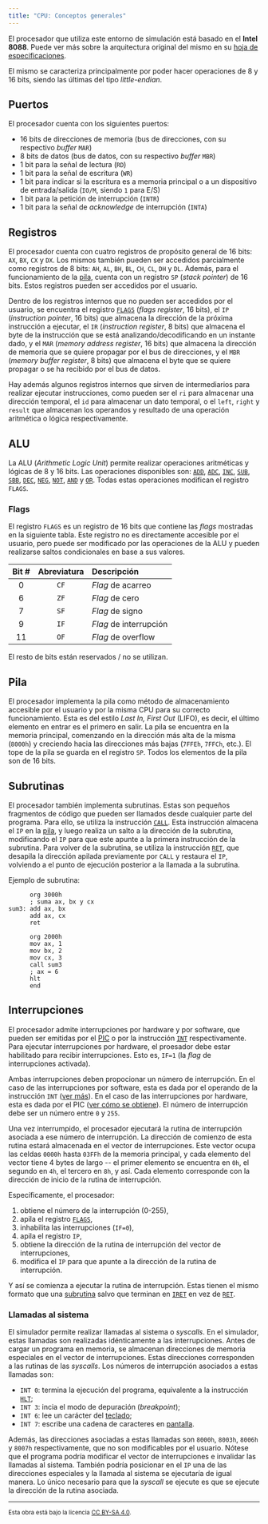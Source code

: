 ```yaml
---
title: "CPU: Conceptos generales"
---
```


El procesador que utiliza este entorno de simulación está basado en el **Intel 8088**. Puede ver más sobre la arquitectura original del mismo en su [hoja de especificaciones](https://www.ceibo.com/eng/datasheets/Intel-8088-Data-Sheet.pdf).

El mismo se caracteriza principalmente por poder hacer operaciones de 8 y 16 bits, siendo las últimas del tipo _little-endian_.

## Puertos

El procesador cuenta con los siguientes puertos:

- 16 bits de direcciones de memoria (bus de direcciones, con su respectivo _buffer_ `MAR`)
- 8 bits de datos (bus de datos, con su respectivo _buffer_ `MBR`)
- 1 bit para la señal de lectura (`RD`)
- 1 bit para la señal de escritura (`WR`)
- 1 bit para indicar si la escritura es a memoria principal o a un dispositivo de entrada/salida (`IO/M`, siendo `1` para E/S)
- 1 bit para la petición de interrupción (`INTR`)
- 1 bit para la señal de _acknowledge_ de interrupción (`INTA`)

## Registros

El procesador cuenta con cuatro registros de propósito general de 16 bits: `AX`, `BX`, `CX` y `DX`. Los mismos también pueden ser accedidos parcialmente como registros de 8 bits: `AH`, `AL`, `BH`, `BL`, `CH`, `CL`, `DH` y `DL`. Además, para el funcionamiento de la [pila](#pila), cuenta con un registro `SP` (_stack pointer_) de 16 bits. Estos registros pueden ser accedidos por el usuario.

Dentro de los registros internos que no pueden ser accedidos por el usuario, se encuentra el registro [`FLAGS`](#flags) (_flags register_, 16 bits), el `IP` (_instruction pointer_, 16 bits) que almacena la dirección de la próxima instrucción a ejecutar, el `IR` (_instruction register_, 8 bits) que almacena el byte de la instrucción que se está analizando/decodificando en un instante dado, y el `MAR` (_memory address register_, 16 bits) que almacena la dirección de memoria que se quiere propagar por el bus de direcciones, y el `MBR` (_memory buffer register_, 8 bits) que almacena el byte que se quiere propagar o se ha recibido por el bus de datos.

Hay además algunos registros internos que sirven de intermediarios para realizar ejecutar instrucciones, como pueden ser el `ri` para almacenar una dirección temporal, el `id` para almacenar un dato temporal, o el `left`, `right` y `result` que almacenan los operandos y resultado de una operación aritmética o lógica respectivamente.

## ALU

La ALU (_Arithmetic Logic Unit_) permite realizar operaciones aritméticas y lógicas de 8 y 16 bits. Las operaciones disponibles son: [`ADD`](/docs/cpu/instructions/add/), [`ADC`](/docs/cpu/instructions/adc/), [`INC`](/docs/cpu/instructions/inc/), [`SUB`](/docs/cpu/instructions/sub/), [`SBB`](/docs/cpu/instructions/sbb/), [`DEC`](/docs/cpu/instructions/dec/), [`NEG`](/docs/cpu/instructions/neg/), [`NOT`](/docs/cpu/instructions/not/), [`AND`](/docs/cpu/instructions/and/) y [`OR`](/docs/cpu/instructions/or/). Todas estas operaciones modifican el registro `FLAGS`.

### Flags

El registro `FLAGS` es un registro de 16 bits que contiene las _flags_ mostradas en la siguiente tabla. Este registro no es directamente accesible por el usuario, pero puede ser modificado por las operaciones de la ALU y pueden realizarse saltos condicionales en base a sus valores.

| Bit # | Abreviatura | Descripción            |
| :---: | :---------: | :--------------------- |
|   0   |    `CF`     | _Flag_ de acarreo      |
|   6   |    `ZF`     | _Flag_ de cero         |
|   7   |    `SF`     | _Flag_ de signo        |
|   9   |    `IF`     | _Flag_ de interrupción |
|  11   |    `OF`     | _Flag_ de overflow     |

El resto de bits están reservados / no se utilizan.

## Pila

El procesador implementa la pila como método de almacenamiento accesible por el usuario y por la misma CPU para su correcto funcionamiento. Esta es del estilo _Last In, First Out_ (LIFO), es decir, el último elemento en entrar es el primero en salir. La pila se encuentra en la memoria principal, comenzando en la dirección más alta de la misma (`8000h`) y creciendo hacia las direcciones más bajas (`7FFEh`, `7FFCh`, etc.). El tope de la pila se guarda en el registro `SP`. Todos los elementos de la pila son de 16 bits.

## Subrutinas

El procesador también implementa subrutinas. Estas son pequeños fragmentos de código que pueden ser llamados desde cualquier parte del programa. Para ello, se utiliza la instrucción [`CALL`](/docs/cpu/instructions/call/). Esta instrucción almacena el `IP` en la [pila](#pila), y luego realiza un salto a la dirección de la subrutina, modificando el `IP` para que este apunte a la primera instrucción de la subrutina. Para volver de la subrutina, se utiliza la instrucción [`RET`](/docs/cpu/instructions/ret/), que desapila la dirección apilada previamente por `CALL` y restaura el `IP`, volviendo a el punto de ejecución posterior a la llamada a la subrutina.

Ejemplo de subrutina:

```vonsim
      org 3000h
      ; suma ax, bx y cx
sum3: add ax, bx
      add ax, cx
      ret

      org 2000h
      mov ax, 1
      mov bx, 2
      mov cx, 3
      call sum3
      ; ax = 6
      hlt
      end
```

## Interrupciones

El procesador admite interrupciones por hardware y por software, que pueden ser emitidas por el [PIC](/docs/io/modules/pic/) o por la instrucción [`INT`](/docs/cpu/instructions/int/) respectivamente. Para ejecutar interrupciones por hardware, el proesador debe estar habilitado para recibir interrupciones. Esto es, `IF=1` (la _flag_ de interrupciones activada).

Ambas interrupciones deben propocionar un número de interrupción. En el caso de las interrupciones por software, esta es dada por el operando de la instrucción `INT` ([ver más](/docs/cpu/instructions/int/)). En el caso de las interrupciones por hardware, esta es dada por el PIC ([ver cómo se obtiene](/docs/io/modules/pic/#funcionamiento)). El número de interrupción debe ser un número entre `0` y `255`.

Una vez interrumpido, el procesador ejecutará la rutina de interrupción asociada a ese número de interrupción. La dirección de comienzo de esta rutina estará almacenada en el vector de interrupciones. Este vector ocupa las celdas `0000h` hasta `03FFh` de la memoria principal, y cada elemento del vector tiene 4 bytes de largo -- el primer elemento se encuentra en `0h`, el segundo en `4h`, el tercero en `8h`, y así. Cada elemento corresponde con la dirección de inicio de la rutina de interrupción.

Específicamente, el procesador:

1. obtiene el número de la interrupción (0-255),
2. apila el registro [`FLAGS`](#flags),
3. inhabilita las interrupciones (`IF=0`),
4. apila el registro `IP`,
5. obtiene la dirección de la rutina de interrupción del vector de interrupciones,
6. modifica el `IP` para que apunte a la dirección de la rutina de interrupción.

Y así se comienza a ejecutar la rutina de interrupción. Estas tienen el mismo formato que una [subrutina](#subrutinas) salvo que terminan en [`IRET`](/docs/cpu/instructions/iret/) en vez de [`RET`](/docs/cpu/instructions/ret/).

### Llamadas al sistema

El simulador permite realizar llamadas al sistema o _syscalls_. En el simulador, estas llamadas son realizadas idénticamente a las interrupciones. Antes de cargar un programa en memoria, se almacenan direcciones de memoria especiales en el vector de interrupciones. Estas direcciones corresponden a las rutinas de las _syscalls_. Los números de interrupción asociados a estas llamadas son:

- `INT 0`: termina la ejecución del programa, equivalente a la instrucción [`HLT`](/docs/cpu/instructions/hlt/);
- `INT 3`: incia el modo de depuración (_breakpoint_);
- `INT 6`: lee un carácter del [teclado](/docs/io/devices/keyboard/);
- `INT 7`: escribe una cadena de caracteres en [pantalla](/docs/io/devices/screen/).

Además, las direcciones asociadas a estas llamadas son `8000h`, `8003h`, `8006h` y `8007h` respectivamente, que no son modificables por el usuario. Nótese que el programa podría modificar el vector de interrupciones e invalidar las llamadas al sistema. También podría posicionar en el `IP` una de las direcciones especiales y la llamada al sistema se ejecutaría de igual manera. Lo único necesario para que la _syscall_ se ejecute es que se ejecute la dirección de la rutina asociada.

---

<small>Esta obra está bajo la licencia <a target="_blank" rel="license noopener noreferrer" href="http://creativecommons.org/licenses/by-sa/4.0/">CC BY-SA 4.0</a>.</small>
